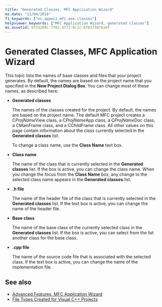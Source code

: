 ```yaml
---
title: "Generated Classes, MFC Application Wizard"
ms.date: "11/04/2016"
f1_keywords: ["vc.appwiz.mfc.exe.classes"]
helpviewer_keywords: ["MFC Application Wizard, generated classes"]
ms.assetid: 5f33209c-7f01-4f72-8c1c-6f02f507ba9f
---
```

# Generated Classes, MFC Application Wizard

This topic lists the names of base classes and files that your project generates. By default, the names are based on the project name that you specified in the **New Project Dialog Box**. You can change most of these names, as described here:

- **Generated classes**

   The names of the classes created for the project. By default, the names are based on the project name. The default MFC project creates a C*ProjName*View class, a C*ProjName*App class, a C*ProjName*Doc class, a CMainFrame class, and a CChildFrame class. All other values on this page contain information about the class currently selected in the **Generated classes** list.

   To change a class name, use the **Class Name** text box.

- **Class name**

   The name of the class that is currently selected in the **Generated classes** list. If the box is active, you can change the class name. When you change the focus from the **Class Name** box, any change to the selected class name appears in the **Generated classes** list.

- **.h file**

   The name of the header file of the class that is currently selected in the **Generated classes** list. If the text box is active, you can change the name of the header file.

- **Base class**

   The name of the base class of the currently selected class in the **Generated classes** list. If the box is active, you can select from the list another class for the base class.

- **.cpp file**

   The name of the source code file that is associated with the selected class. If the text box is active, you can change the name of the implementation file.

## See also

- [Advanced Features, MFC Application Wizard](../../mfc/reference/advanced-features-mfc-application-wizard.md)
- [File Types Created for Visual C++ Projects](../../ide/file-types-created-for-visual-cpp-projects.md)
